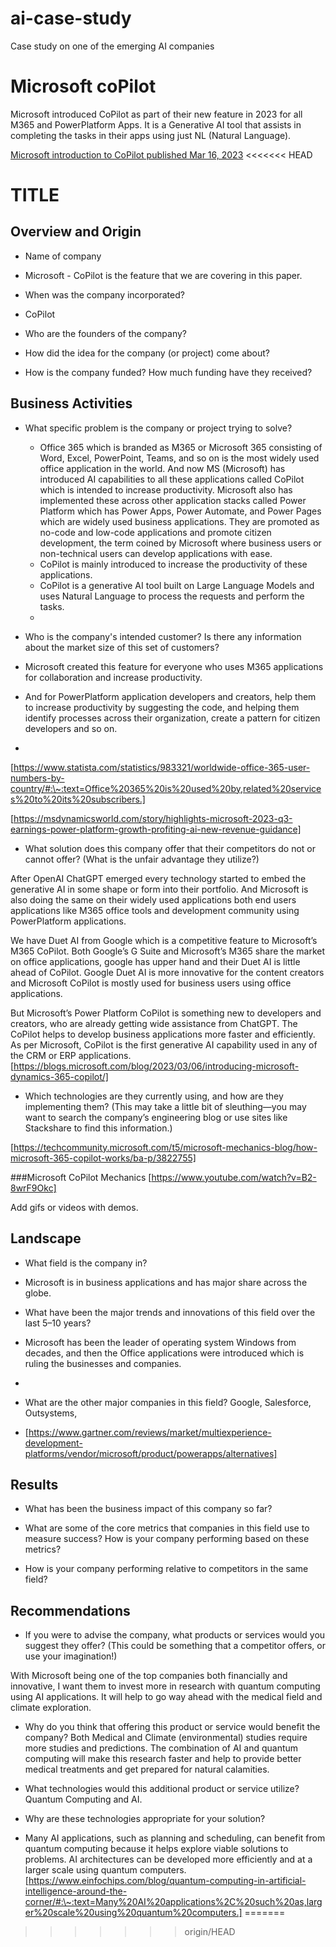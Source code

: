 # ai-case-study
 Case study on one of the emerging AI companies

# Microsoft coPilot
Microsoft introduced CoPilot as part of their new feature in 2023 for all M365 and PowerPlatform Apps. It is a Generative AI tool that assists in completing the tasks in their apps using just NL (Natural Language).

[Microsoft introduction to CoPilot published Mar 16, 2023](https://blogs.microsoft.com/blog/2023/03/16/introducing-microsoft-365-copilot-your-copilot-for-work/)
<<<<<<< HEAD

# TITLE

## Overview and Origin

* Name of company
* Microsoft - CoPilot is the feature that we are covering in this paper. 

* When was the company incorporated?
* CoPilot 

* Who are the founders of the company?

* How did the idea for the company (or project) come about?

* How is the company funded? How much funding have they received?

## Business Activities

* What specific problem is the company or project trying to solve?
	* Office 365 which is branded as M365 or Microsoft 365 consisting of Word, Excel, PowerPoint, Teams, and so on is the most widely used office application in the world. And now MS (Microsoft) has introduced AI capabilities to all these applications called CoPilot which is intended to increase productivity. Microsoft also has implemented these across other application stacks called Power Platform which has Power Apps, Power Automate, and Power Pages which are widely used business applications. They are promoted as no-code and low-code applications and promote citizen development, the term coined by Microsoft where business users or non-technical users can develop applications with ease. 
	* CoPilot is mainly introduced to increase the productivity of these applications. 
	* CoPilot is a generative AI tool built on Large Language Models and uses Natural Language to process the requests and perform the tasks. 
	* 


* Who is the company's intended customer? Is there any information about the market size of this set of customers?
* Microsoft created this feature for everyone who uses M365 applications for collaboration and increase productivity. 
* And for PowerPlatform application developers and creators, help them to increase productivity by suggesting the code, and helping them identify processes across their organization, create a pattern for citizen developers and so on.
* 
[https://www.statista.com/statistics/983321/worldwide-office-365-user-numbers-by-country/#:\~:text=Office%20365%20is%20used%20by,related%20services%20to%20its%20subscribers.]

[https://msdynamicsworld.com/story/highlights-microsoft-2023-q3-earnings-power-platform-growth-profiting-ai-new-revenue-guidance]

* What solution does this company offer that their competitors do not or cannot offer? (What is the unfair advantage they utilize?)

After OpenAI ChatGPT emerged every technology started to embed the generative AI in some shape or form into their portfolio. And Microsoft is also doing the same on their widely used applications both end users applications like M365 office tools and development community using PowerPlatform applications. 

We have Duet AI from Google which is a competitive feature to Microsoft’s  M365 CoPilot. Both Google’s G Suite and Microsoft’s M365 share the market on office applications, google has upper hand and their Duet AI is little ahead of CoPilot. Google Duet AI is more innovative for the content creators and Microsoft CoPilot is mostly used for business users using office applications. 


But Microsoft’s Power Platform CoPilot is something new to developers and creators, who are already getting wide assistance from ChatGPT. The CoPilot helps to develop business applications more faster and efficiently. As per Microsoft, CoPilot is the first generative AI capability used in any of the CRM or ERP applications. [https://blogs.microsoft.com/blog/2023/03/06/introducing-microsoft-dynamics-365-copilot/]


* Which technologies are they currently using, and how are they implementing them? (This may take a little bit of sleuthing&mdash;you may want to search the company’s engineering blog or use sites like Stackshare to find this information.)

[https://techcommunity.microsoft.com/t5/microsoft-mechanics-blog/how-microsoft-365-copilot-works/ba-p/3822755]

###Microsoft CoPilot Mechanics
[https://www.youtube.com/watch?v=B2-8wrF9Okc]



Add gifs or videos with demos. 

## Landscape

* What field is the company in?
* Microsoft is in business applications and has major share across the globe.

* What have been the major trends and innovations of this field over the last 5&ndash;10 years?
* Microsoft has been the leader of operating system Windows from decades, and then the Office applications were introduced which is ruling the businesses and companies. 
* 
* What are the other major companies in this field?
	Google, Salesforce, Outsystems, 
* [https://www.gartner.com/reviews/market/multiexperience-development-platforms/vendor/microsoft/product/powerapps/alternatives]

## Results

* What has been the business impact of this company so far?




* What are some of the core metrics that companies in this field use to measure success? How is your company performing based on these metrics?



* How is your company performing relative to competitors in the same field?



## Recommendations

* If you were to advise the company, what products or services would you suggest they offer? (This could be something that a competitor offers, or use your imagination!)

With Microsoft being one of the top companies both financially and innovative, I want them to invest more in research with quantum computing using AI applications. It will help to go way ahead with the medical field and climate exploration. 


* Why do you think that offering this product or service would benefit the company?
Both Medical and Climate (environmental) studies require more studies and predictions.  The combination of AI and quantum computing will make this research faster and help to provide better medical treatments and get prepared for natural calamities. 


* What technologies would this additional product or service utilize?
Quantum Computing and AI. 


* Why are these technologies appropriate for your solution?
* Many AI applications, such as planning and scheduling, can benefit from quantum computing because it helps explore viable solutions to problems. AI architectures can be developed more efficiently and at a larger scale using quantum computers.
[https://www.einfochips.com/blog/quantum-computing-in-artificial-intelligence-around-the-corner/#:\~:text=Many%20AI%20applications%2C%20such%20as,larger%20scale%20using%20quantum%20computers.]
=======
>>>>>>> origin/HEAD
